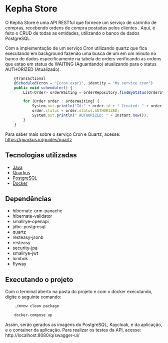 
# Kepha Store

O Kepha Store é uma API RESTful que fornece um serviço de carrinho
de compras, recebendo ordens de compra postadas pelos clientes . Aqui,
é feito o CRUD de todas as entidades, utilizando o banco de dados 
PostgreSQL.

Com a implementação de um serviço Cron utilizando quartz que fica
executando em background fazendo uma busca de um em um minuto no banco de dados
especificamente na tabela de orders verificando as ordens que
estao em status de WAITING (Aguardando) atualizando para o status
AUTHORIZED (Atualizado).

```ts
    @Transactional
    @Scheduled(cron = "{cron.expr}", identity = "My service cron")
    public void schenduler() {
        List<Order> orderWaiting = orderRepository.findByStatus(OrderStatus.WAITING);

        for (Order order : orderWaiting) {
            System.out.println("Id:" + order.id + " Created: " + order.created_at + " Status: " + order.status);
            order.status = order.status.AUTHORIZED;
            System.out.println(" AUTHORIZED: " + Instant.now());
        }
    }
```
Para saber mais sobre o serviço Cron e Quartz, acesse: https://quarkus.io/guides/quartz


## Tecnologias utilizadas

- [Java](ttps://www.java.com/)
- [Quarkus](https://quarkus.io/)
- [PostgreSQL](https://www.postgresql.org/)
- [Docker](https://www.docker.com/)

## Dependências

- hibernate-orm-panache
- hibernate-validator
- smallrye-openapi
- jdbc-postgresql
- quartz
- resteasy-jsonb
- resteasy
- security-jpa
- smallrye-jwt
- lombok         
- flyway

## Executando o projeto

Com o terminal aberto na pasta do projeto e com o docker executando, digite o seguinte comando:

```bash
    ./mvnw clean package
```

```bash
    docker-compose up
```
Assim, serão gerados as imagens do PostgreSQL, Kaycloak, e da aplicação, e o container da aplicação.
Para realizar os testes da API, acesse: http://localhost:8080/q/swagger-ui/
